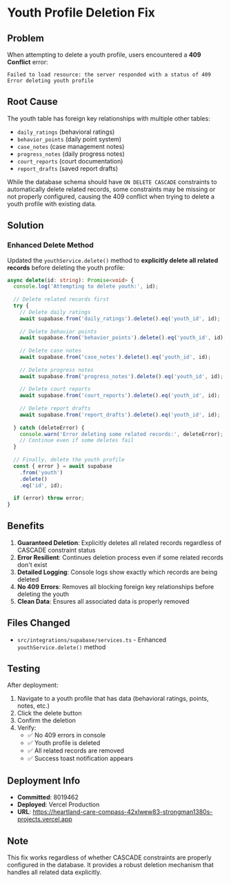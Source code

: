 # Youth Profile Deletion Fix

## Problem
When attempting to delete a youth profile, users encountered a **409 Conflict** error:
```
Failed to load resource: the server responded with a status of 409
Error deleting youth profile
```

## Root Cause
The youth table has foreign key relationships with multiple other tables:
- `daily_ratings` (behavioral ratings)
- `behavior_points` (daily point system)
- `case_notes` (case management notes)
- `progress_notes` (daily progress notes)
- `court_reports` (court documentation)
- `report_drafts` (saved report drafts)

While the database schema should have `ON DELETE CASCADE` constraints to automatically delete related records, some constraints may be missing or not properly configured, causing the 409 conflict when trying to delete a youth profile with existing data.

## Solution

### Enhanced Delete Method
Updated the `youthService.delete()` method to **explicitly delete all related records** before deleting the youth profile:

```typescript
async delete(id: string): Promise<void> {
  console.log('Attempting to delete youth:', id);
  
  // Delete related records first
  try {
    // Delete daily ratings
    await supabase.from('daily_ratings').delete().eq('youth_id', id);
    
    // Delete behavior points
    await supabase.from('behavior_points').delete().eq('youth_id', id);
    
    // Delete case notes
    await supabase.from('case_notes').delete().eq('youth_id', id);
    
    // Delete progress notes
    await supabase.from('progress_notes').delete().eq('youth_id', id);
    
    // Delete court reports
    await supabase.from('court_reports').delete().eq('youth_id', id);
    
    // Delete report drafts
    await supabase.from('report_drafts').delete().eq('youth_id', id);
    
  } catch (deleteError) {
    console.warn('Error deleting some related records:', deleteError);
    // Continue even if some deletes fail
  }
  
  // Finally, delete the youth profile
  const { error } = await supabase
    .from('youth')
    .delete()
    .eq('id', id);
  
  if (error) throw error;
}
```

## Benefits

1. **Guaranteed Deletion**: Explicitly deletes all related records regardless of CASCADE constraint status
2. **Error Resilient**: Continues deletion process even if some related records don't exist
3. **Detailed Logging**: Console logs show exactly which records are being deleted
4. **No 409 Errors**: Removes all blocking foreign key relationships before deleting the youth
5. **Clean Data**: Ensures all associated data is properly removed

## Files Changed

- `src/integrations/supabase/services.ts` - Enhanced `youthService.delete()` method

## Testing

After deployment:
1. Navigate to a youth profile that has data (behavioral ratings, points, notes, etc.)
2. Click the delete button
3. Confirm the deletion
4. Verify:
   - ✅ No 409 errors in console
   - ✅ Youth profile is deleted
   - ✅ All related records are removed
   - ✅ Success toast notification appears

## Deployment Info

- **Committed**: 8019462
- **Deployed**: Vercel Production
- **URL**: https://heartland-care-compass-42xlwew83-strongman1380s-projects.vercel.app

## Note

This fix works regardless of whether CASCADE constraints are properly configured in the database. It provides a robust deletion mechanism that handles all related data explicitly.
